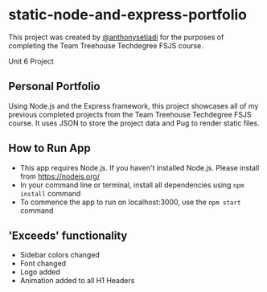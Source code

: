 # static-node-and-express-portfolio
This project was created by [@anthonysetiadi](https://github.com/anthonysetiadi) for the purposes of completing the Team Treehouse Techdegree FSJS course.

Unit 6 Project

## Personal Portfolio
Using Node.js and the Express framework, this project showcases all of my previous completed projects from the Team Treehouse Techdegree FSJS course. It uses JSON to store the project data and Pug to render static files.

## How to Run App
- This app requires Node.js. If you haven't installed Node.js. Please install from https://nodejs.org/
- In your command line or terminal, install all dependencies using `npm install` command
- To commence the app to run on localhost:3000, use the `npm start` command

## 'Exceeds' functionality
- Sidebar colors changed
- Font changed
- Logo added
- Animation added to all H1 Headers